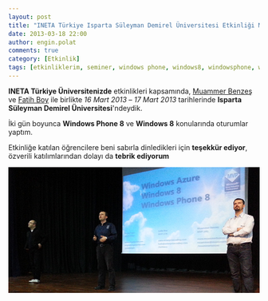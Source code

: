 ```yaml
---
layout: post
title: "INETA Türkiye Isparta Süleyman Demirel Üniversitesi Etkinliği Mart 2013"
date: 2013-03-18 22:00
author: engin.polat
comments: true
category: [Etkinlik]
tags: [etkinliklerim, seminer, windows phone, windows8, windowsphone, wp8]
---
```

**INETA Türkiye Üniversitenizde** etkinlikleri kapsamında, <a href="http://www.muammerbenzes.com/" title="Muammer Benzeş" target="_blank" rel="noopener">Muammer Benzeş</a> ve <a href="http://fatihboy.com/" title="Fatih Boy" target="_blank" rel="noopener">Fatih Boy</a> ile birlikte *16 Mart 2013* – *17 Mart 2013* tarihlerinde **Isparta Süleyman Demirel Üniversitesi**'ndeydik.

İki gün boyunca **Windows Phone 8** ve **Windows 8** konularında oturumlar yaptım.

Etkinliğe katılan öğrencilere beni sabırla dinledikleri için **teşekkür ediyor**, özverili katılımlarından dolayı da **tebrik ediyorum**

![](/assets/uploads/2013/03/SuleymanDemirelUniversitesi.jpg)

